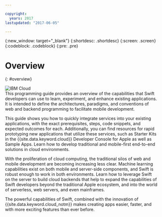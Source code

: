 ```yaml
---

copyright:
  years: 2017
lastupdated: "2017-06-05"

---
```

{:new_window: target="_blank"}
{:shortdesc: .shortdesc}
{:screen: .screen}
{:codeblock: .codeblock}
{:pre: .pre}

# Overview
{: #overview}

![IBM Cloud](images/Swift_graphic.png)
<br>
This programming guide provides an overview of the capabilities that Swift developers can use to learn, experiment, and enhance existing applications. It is intended to define the architectures, paradigms, and conventions of web and backend programming to facilitate mobile development.

This guide shows you how to quickly integrate services into your existing applications, with the exact prerequisites, steps, code snippets, and expected outcomes for each. Additionally, you can find resources for rapid prototyping new applications that utilize these services, such as Starter Kits in the {{site.data.keyword.cloud}} Developer Console for Apple as well as Sample Apps. Learn how to develop traditional and mobile-first end-to-end solutions in cloud environments.

With the proliferation of cloud computing, the traditional silos of web and mobile development are becoming increasing less clear. Machine learning capabilities exist on both mobile and server-side components, and Swift is robust enough to work in both environments. Learn how to leverage Swift on the server to build cloud backends that help to expand the capabilities of Swift developers beyond the traditional Apple ecosystem, and into the world of serverless, web servers, and even mainframes.

The powerful capabilities of Swift, combined with the innovation of {{site.data.keyword.cloud_notm}} makes creating apps easier, faster, and with more exciting features than ever before.
